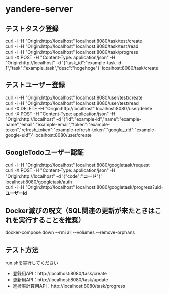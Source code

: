 # yandere-server

## テストタスク登録

curl -i -H "Origin:http://localhost" localhost:8080/task/test/create<br>
curl -i -H "Origin:http://localhost" localhost:8080/task/test/read<br>
curl -i -H "Origin:http://localhost" localhost:8080/task/progress<br>
curl -X POST -H "Content-Type: application/json" -H "Origin:http://localhost" -d '{"task_id":"example-task-id-1","task":"example_task","desc":"hogehoge"}' localhost:8080/task/create

## テストユーザー登録
curl -i -H "Origin:http://localhost" localhost:8080/user/test/create<br>
curl -i -H "Origin:http://localhost" localhost:8080/user/test/read<br>
curl -X DELETE -H "Origin:http://localhost" localhost:8080/user/delete<br>
curl -X POST -H "Content-Type: application/json" -H "Origin:http://localhost" -d '{"id":"example-id","name":"example-name","email":"example-email","token":"example-token","refresh_token":"example-refresh-token","google_uid":"example-google-uid"}' localhost:8080/user/create

## GoogleTodoユーザー認証
curl -i -H "Origin:http://localhost" localhost:8080/googletask/request<br>
curl -X POST -H "Content-Type: application/json" -H "Origin:http://localhost" -d '{"code":"**コード**"}' localhost:8080/googletask/auth<br>
curl -i -H "Origin:http://localhost" localhost:8080/googletask/progress?uid=**ユーザーid**<br>

## Docker滅びの呪文（SQL関連の更新が来たときはこれを実行することを推奨）

docker-compose down --rmi all --volumes --remove-orphans

## テスト方法

run.shを実行してください

- 登録用API：http://localhost:8080/task/create
- 更新用API：http://localhost:8080/task/update
- 進捗率計算用API：http://localhost:8080/task/progress
